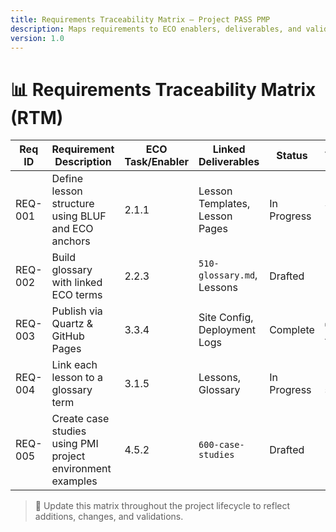 ```yaml
---
title: Requirements Traceability Matrix – Project PASS PMP
description: Maps requirements to ECO enablers, deliverables, and validation checkpoints.
version: 1.0
---
```


# 📊 Requirements Traceability Matrix (RTM)

| Req ID | Requirement Description | ECO Task/Enabler | Linked Deliverables | Status | Validation |
|--------|--------------------------|------------------|----------------------|--------|------------|
| REQ-001 | Define lesson structure using BLUF and ECO anchors | 2.1.1 | Lesson Templates, Lesson Pages | In Progress | Sponsor Review |
| REQ-002 | Build glossary with linked ECO terms | 2.2.3 | `510-glossary.md`, Lessons | Drafted | Pending |
| REQ-003 | Publish via Quartz & GitHub Pages | 3.3.4 | Site Config, Deployment Logs | Complete | ✅ Approved |
| REQ-004 | Link each lesson to a glossary term | 3.1.5 | Lessons, Glossary | In Progress | Not started |
| REQ-005 | Create case studies using PMI project environment examples | 4.5.2 | `600-case-studies` | Drafted | In Review |

> 📌 Update this matrix throughout the project lifecycle to reflect additions, changes, and validations.
